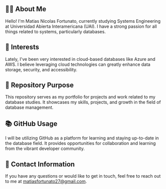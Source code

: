 ## 👨‍💻 About Me
Hello! I'm Matias Nicolas Fortunato, currently studying Systems Engineering at Universidad Abierta Interamericana (UAI). I have a strong passion for all things related to systems, particularly databases. 

## 🚀 Interests
Lately, I've been very interested in cloud-based databases like Azure and AWS. I believe leveraging cloud technologies can greatly enhance data storage, security, and accessibility.

## 💼 Repository Purpose
This repository serves as my portfolio for projects and work related to my database studies. It showcases my skills, projects, and growth in the field of database management.

## 📚 GitHub Usage
I will be utilizing GitHub as a platform for learning and staying up-to-date in the database field. It provides opportunities for collaboration and learning from the vibrant developer community.

## 📧 Contact Information
If you have any questions or would like to get in touch, feel free to reach out to me at matiasfortunato27@gmail.com.
